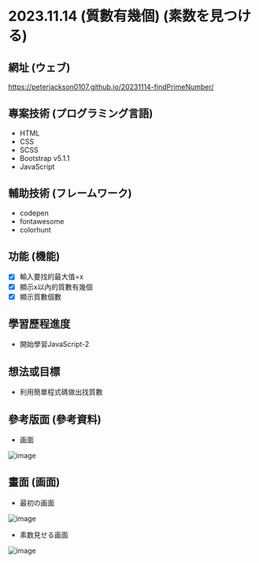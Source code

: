 # 2023.11.14 (質數有幾個) (素数を見つける)

## 網址 (ウェブ)
https://peterjackson0107.github.io/20231114-findPrimeNumber/

## 專案技術 (プログラミング言語)
- HTML
- CSS
- SCSS
- Bootstrap v5.1.1
- JavaScript

## 輔助技術 (フレームワーク)
- codepen
- fontawesome
- colorhunt

## 功能 (機能)
- [x] 輸入要找的最大值=x
- [x] 顯示x以內的質數有幾個
- [x] 顯示質數個數

## 學習歷程進度
* 開始學習JavaScript-2

## 想法或目標
* 利用簡單程式碼做出找質數

## 參考版面 (參考資料)
* 画面

![image](https://github.com/peterjackson0107/20231114-findPrimeNumber/assets/151004314/5222222d-7028-48f9-8225-b7e31d5ad77b)

## 畫面 (画面)
* 最初の画面

![image](https://github.com/peterjackson0107/20231114-findPrimeNumber/assets/151004314/4cc5e942-4b09-48b9-94c8-633aa2d88f18)

* 素数見せる画面

![image](https://github.com/peterjackson0107/20231114-findPrimeNumber/assets/151004314/c6d8d3d9-0288-47de-8521-d3c6aa878976)

